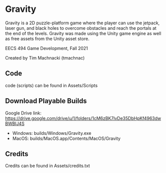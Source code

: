 # Gravity
Gravity is a 2D puzzle-platform game where the player can use the jetpack, laser
gun, and black holes to overcome obstacles and reach the portals at the end of the
levels. Gravity was made using the Unity game engine as well as free assets from the Unity asset store.

EECS 494 Game Development,  Fall 2021

Created by Tim Machnacki (tmachnac)

## Code
code (scripts) can be found in Assets/Scripts

## Download Playable Builds
Google Drive link: https://drive.google.com/drive/u/1/folders/1cM6zBK7lvDe35DbHpKf4963dwBWBIJ4S
- Windows: builds/Windows/Gravity.exe
- MacOS: builds/MacOS.app/Contents/MacOS/Gravity

## Credits
Credits can be found in Assets/credits.txt